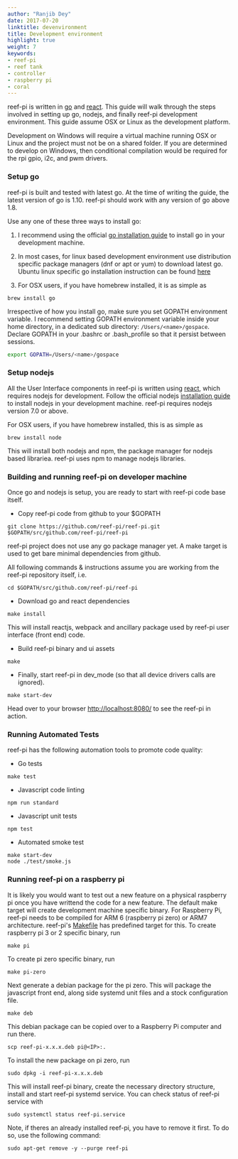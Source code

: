 ```yaml
---
author: "Ranjib Dey"
date: 2017-07-20
linktitle: devenvironment
title: Development environment
highlight: true
weight: 7
keywords:
- reef-pi
- reef tank
- controller
- raspberry pi
- coral
---
```


reef-pi is written in [go](https://golang.org/) and [react](https://facebook.github.io/react/). This guide will walk through the steps involved in setting up go, nodejs, and finally reef-pi development environment. This guide assume OSX or Linux as the development platform.  

Development on Windows will require a virtual machine running OSX or Linux and the project must not be on a shared folder.  If you are determined to develop on Windows, then conditional compilation would be required for the rpi gpio, i2c, and pwm drivers.

### Setup go

reef-pi is built and tested with latest go. At the time of writing the guide, the latest version of go is 1.10. reef-pi should work with any version of go above 1.8.

Use any one of these three ways to install go:

1. I recommend using the official [go installation guide](https://golang.org/doc/install) to install go in your development machine.

2. In most cases, for linux based development environment use distribution specific package managers (dnf or apt or yum) to download
latest go. Ubuntu linux specific go installation instruction can be found [here](https://github.com/golang/go/wiki/Ubuntu)

3. For OSX users, if you have homebrew installed, it is as simple as

```
brew install go
```

Irrespective of how you install go, make sure you set GOPATH environment variable. I recommend setting GOPATH environment variable inside your home
directory, in a dedicated sub directory: `/Users/<name>/gospace`. Declare GOPATH in your .bashrc or .bash_profile so that it persist
between sessions.

```sh
export GOPATH=/Users/<name>/gospace
```

### Setup nodejs

All the User Interface components in reef-pi is written using [react](https://facebook.github.io/react/), which requires nodejs
for development. Follow the official nodejs [installation guide](https://docs.npmjs.com/getting-started/installing-node) to install nodejs in your development machine.
reef-pi requires nodejs version 7.0 or above.

For OSX users, if you have homebrew installed, this is as simple as

```
brew install node
```

This will install both nodejs and npm, the package manager for nodejs based librariea. reef-pi uses npm to manage nodejs libraries.


### Building and running reef-pi on developer machine

Once go and nodejs is setup, you are ready to start with reef-pi code base itself.

- Copy reef-pi code from github to your $GOPATH
```
git clone https://github.com/reef-pi/reef-pi.git $GOPATH/src/github.com/reef-pi/reef-pi
```

reef-pi project does not use any go package manager yet. A make target is used to get bare minimal dependencies from github.

All following commands & instructions assume you are working from the reef-pi repository itself, i.e.

```
cd $GOPATH/src/github.com/reef-pi/reef-pi
```

- Download go and react dependencies  

```
make install
```

This will install reactjs, webpack and ancillary package used by reef-pi user interface (front end) code.

- Build reef-pi binary and ui assets
```
make
```

- Finally, start reef-pi in dev_mode (so that all device drivers calls are ignored).
```
make start-dev
```

Head over to your browser [http://localhost:8080/](http://localhost:8080) to see the reef-pi in action.

### Running Automated Tests

reef-pi has the following automation tools to promote code quality:  

- Go tests
```
make test
```

- Javascript code linting
```
npm run standard
```

- Javascript unit tests
```
npm test
```

- Automated smoke test
```
make start-dev
node ./test/smoke.js
```


### Running reef-pi on a raspberry pi

It is likely you would want to test out a new feature on a physical raspberry pi once you have writtend the code for a new feature. The default make target will create development machine specific binary. For Raspberry Pi, reef-pi needs to be compiled for ARM 6 (raspberry pi zero) or ARM7 architecture. reef-pi's [Makefile](https://github.com/ranjib/reef-pi/blob/master/Makefile)
has predefined target for this. To create raspberry pi 3 or 2 specific binary, run

```
make pi
```

To create pi zero specific binary, run

```
make pi-zero
```

Next generate a debian package for the pi zero. This will package the javascript front end, along side systemd unit files and a stock configuration file. 

```
make deb
```

This debian package can be copied over to a Raspberry Pi computer and run there.

```
scp reef-pi-x.x.x.deb pi@<IP>:.
```

To install the new package on pi zero, run
```
sudo dpkg -i reef-pi-x.x.x.deb
```

This will install reef-pi binary, create the necessary directory structure, install and start reef-pi systemd service. You can check status of reef-pi service with
```
sudo systemctl status reef-pi.service
```

Note, if theres an already installed reef-pi, you have to remove it first. To do so, use the following command:

```
sudo apt-get remove -y --purge reef-pi
```
